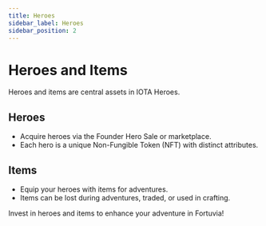 ```yaml
---
title: Heroes
sidebar_label: Heroes
sidebar_position: 2
---
```


# Heroes and Items

Heroes and items are central assets in IOTA Heroes.

## Heroes

- Acquire heroes via the Founder Hero Sale or marketplace.
- Each hero is a unique Non-Fungible Token (NFT) with distinct attributes.

## Items

- Equip your heroes with items for adventures.
- Items can be lost during adventures, traded, or used in crafting.

Invest in heroes and items to enhance your adventure in Fortuvia!

